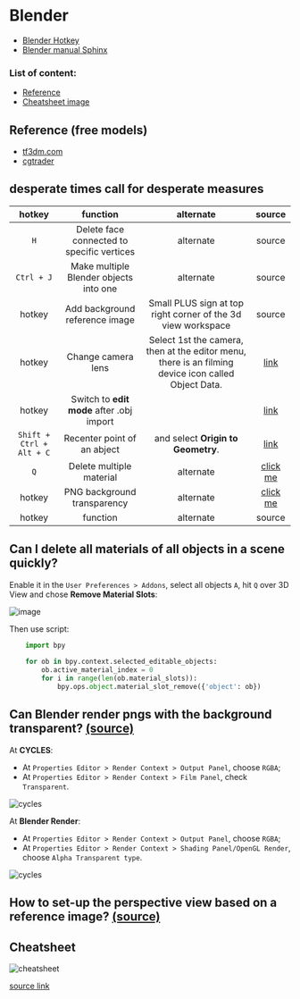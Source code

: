 # Blender

* [Blender Hotkey](http://wiki.blender.org/index.php/Doc:2.4/Reference/Hotkeys/All)
* [Blender manual Sphinx](https://www.blender.org/manual/contents.html)

### List of content:

* [Reference](#reference)
* [Cheatsheet image](#cheatsheet)

## <a name="reference"></a> Reference (free models)

* [tf3dm.com](http://tf3dm.com/)
* [cgtrader](http://www.cgtrader.com/)

## desperate times call for desperate measures

| hotkey | function | alternate | source |
|:------:|:--------:|:---------:|:------:|
|``H``        | Delete face connected to specific vertices    | alternate | source |
|``Ctrl + J`` | Make multiple Blender objects into one        | alternate | source |
| hotkey | Add background reference image                | Small PLUS sign at top right corner of the 3d view workspace | source |
| hotkey | Change camera lens                            | Select 1st the camera, then at the editor menu, there is an filming device icon called Object Data. | [link](http://wiki.blender.org/index.php/Doc:2.4/Manual/Render/Camera/Depth_Of_Field)|
| hotkey | Switch to **edit mode** after .obj import | | [link](http://blenderartists.org/forum/showthread.php?127550-newbie-can-t-switch-to-edit-mode-after-obj-import)
|``Shift + Ctrl + Alt + C``| Recenter point of an abject | and select **Origin to Geometry**. | [link](http://blender.stackexchange.com/questions/14294/how-to-recenter-an-objects-origin) |
| ``Q`` | Delete multiple material | alternate | [click me](#deletemat) |
| hotkey | PNG background transparency | alternate | [click me](#pngalpha) |
| hotkey | function | alternate | source |

## <a name="deletemat"></a> Can I delete all materials of all objects in a scene quickly?

Enable it in the ``User Preferences > Addons``, select all objects ``A``, hit ``Q`` over 3D View and chose **Remove Material Slots**:

![image](http://i.stack.imgur.com/MgkJ2.png)

Then use script:

```python
    import bpy
    
    for ob in bpy.context.selected_editable_objects:
        ob.active_material_index = 0
        for i in range(len(ob.material_slots)):
            bpy.ops.object.material_slot_remove({'object': ob})
```

## <a name="pngalpha"></a> Can Blender render pngs with the background transparent? [(source)](http://blender.stackexchange.com/questions/1303/can-blender-render-pngs-with-the-background-transparent)

At **CYCLES**:

* At ``Properties Editor > Render Context > Output Panel``, choose ``RGBA``;
* At ``Properties Editor > Render Context > Film Panel``, check ``Transparent``.

![cycles](http://i.stack.imgur.com/pi6Kw.png)

At **Blender Render**:

* At ``Properties Editor > Render Context > Output Panel``, choose ``RGBA``;
* At ``Properties Editor > Render Context > Shading Panel/OpenGL Render``, choose ``Alpha Transparent type``.

![cycles](http://i.stack.imgur.com/4LRZk.png)

## <a name="perspectiveImage"></a> How to set-up the perspective view based on a reference image? [(source)](http://blender.stackexchange.com/questions/9328/how-to-set-up-the-perspective-view-based-on-a-reference-image)


## <a name="cheatsheet"></a>Cheatsheet

![cheatsheet](http://www.giudansky.com/images/downloads/blender/blender3d-shortcuts-infographic.png)

[source link](http://blenderartists.org/forum/showthread.php?353472-Blender-key-map-infographic-poster)
